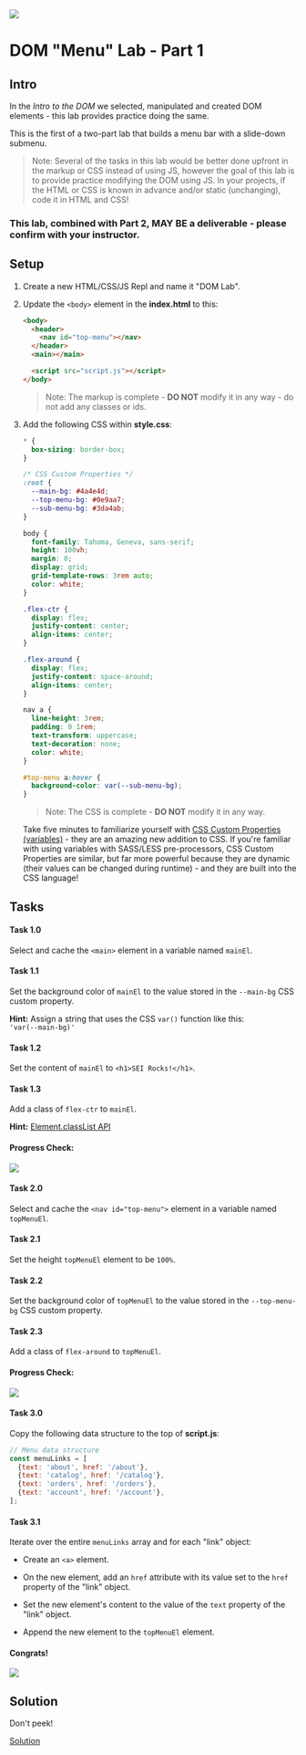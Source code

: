 
<img src="https://i.imgur.com/Hd9hIsT.jpg">

# DOM "Menu" Lab - Part 1

## Intro

In the _Intro to the DOM_ we selected, manipulated and created DOM elements - this lab provides practice doing the same.

This is the first of a two-part lab that builds a menu bar with a slide-down submenu.

> Note:  Several of the tasks in this lab would be better done upfront in the markup or CSS instead of using JS, however the goal of this lab is to provide practice modifying the DOM using JS. In your projects, if the HTML or CSS is known in advance and/or static (unchanging), code it in HTML and CSS!

### This lab, combined with Part 2, MAY BE a deliverable - please confirm with your instructor.

## Setup

1. Create a new HTML/CSS/JS Repl and name it "DOM Lab".

2. Update the `<body>` element in the **index.html** to this:

	```html
	<body>
	  <header>
	    <nav id="top-menu"></nav>
	  </header>
	  <main></main>
	
	  <script src="script.js"></script>
	</body>
	```

	> Note: The markup is complete - **DO NOT** modify it in any way - do not add any classes or ids.

3. Add the following CSS within **style.css**:

	```css
	* {
	  box-sizing: border-box;
	}
	
	/* CSS Custom Properties */
	:root {
	  --main-bg: #4a4e4d;
	  --top-menu-bg: #0e9aa7;
	  --sub-menu-bg: #3da4ab;
	}
	
	body {
	  font-family: Tahoma, Geneva, sans-serif;
	  height: 100vh;
	  margin: 0;
	  display: grid;
	  grid-template-rows: 3rem auto;
	  color: white;
	}
	
	.flex-ctr {
	  display: flex;
	  justify-content: center;
	  align-items: center;
	}
	
	.flex-around {
	  display: flex;
	  justify-content: space-around;
	  align-items: center;
	}
	
	nav a {
	  line-height: 3rem;
	  padding: 0 1rem;
	  text-transform: uppercase;
	  text-decoration: none;
	  color: white;
	}
	
	#top-menu a:hover {
	  background-color: var(--sub-menu-bg);
	}
	```

	> Note: The CSS is complete - **DO NOT** modify it in any way.
	
	Take five minutes to familiarize yourself with [CSS Custom Properties (variables)](https://developer.mozilla.org/en-US/docs/Web/CSS/Using_CSS_custom_properties) - they are an amazing new addition to CSS. If you're familiar with using variables with SASS/LESS pre-processors, CSS Custom Properties are similar, but far more powerful because they are dynamic (their values can be changed during runtime) - and they are built into the CSS language!

## Tasks

#### Task 1.0

Select and cache the `<main>` element in a variable named `mainEl`.

#### Task 1.1

Set the background color of `mainEl` to the value stored in the `--main-bg` CSS custom property.

**Hint:** Assign a string that uses the CSS `var()` function like this:<br>`'var(--main-bg)'`

#### Task 1.2

Set the content of `mainEl` to `<h1>SEI Rocks!</h1>`.

#### Task 1.3

Add a class of `flex-ctr` to `mainEl`.

**Hint:** [Element.classList API](https://developer.mozilla.org/en-US/docs/Web/API/Element/classList)

#### Progress Check:

<img src="https://i.imgur.com/6y10M6X.png">

#### Task 2.0

Select and cache the `<nav id="top-menu">` element in a variable named `topMenuEl`.

#### Task 2.1

Set the height `topMenuEl` element to be `100%`.

#### Task 2.2

Set the background color of `topMenuEl` to the value stored in the `--top-menu-bg` CSS custom property.

#### Task 2.3

Add a class of `flex-around` to `topMenuEl`.

#### Progress Check:

<img src="https://i.imgur.com/tzYjw8n.png">

#### Task 3.0

Copy the following data structure to the top of **script.js**:

```js
// Menu data structure
const menuLinks = [
  {text: 'about', href: '/about'},
  {text: 'catalog', href: '/catalog'},
  {text: 'orders', href: '/orders'},
  {text: 'account', href: '/account'},
];
```

#### Task 3.1

Iterate over the entire `menuLinks` array and for each "link" object:

- Create an `<a>` element.

- On the new element, add an `href` attribute with its value set to the `href` property of the "link" object.

- Set the new element's content to the value of the `text` property of the "link" object.

- Append the new element to the `topMenuEl` element.

#### Congrats!

<img src="https://i.imgur.com/pWu6yHO.png">

## Solution

Don't peek!

[Solution](https://repl.it/@jim_clark/DOM-Menu-Lab-Part-1)
